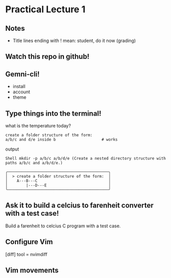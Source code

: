 # Practical Lecture 1

## Notes
- Title lines ending with ! mean: student, do it now (grading)

## Watch this repo in github!

## Gemni-cli!

- install
- account
- theme

## Type things into the terminal!

what is the temperature today?

```
create a folder structure of the form:
a/b/c and d/e inside b                    # works
```

output
```
Shell mkdir -p a/b/c a/b/d/e (Create a nested directory structure with paths a/b/c and a/b/d/e.)
```


```
╭────────────────────────────────────────────╮
│  > create a folder structure of the form:  │
│    A---B---C                               │
│        |---D---E                           │
╰────────────────────────────────────────────╯
```



## Ask it to build a celcius to farenheit converter with a test case!

Build a farenheit to celcius C program with a test case.


## Configure Vim
  [diff]
        tool = nvimdiff

## Vim movements 

